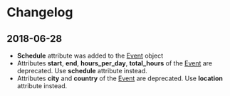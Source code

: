 # Changelog

## 2018-06-28

* **Schedule** attribute was added to the [Event](index.md#the-event-object) object 
* Attributes **start**, **end**, **hours_per_day**, **total_hours** of the [Event](index.md#the-event-object) are deprecated. Use **schedule** attribute instead.
* Attributes **city** and **country** of the [Event](index.md#the-event-object) are deprecated. Use **location** attribute instead.